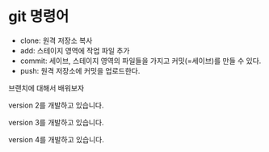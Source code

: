 # git 명령어

- clone: 원격 저장소 복사
- add: 스테이지 영역에 작업 파일 추가
- commit: 세이브, 스테이지 영역의 파일들을 가지고 커밋(=세이브)를 만들 수 있다.
- push: 원격 저장소에 커밋을 업로드한다.


브랜치에 대해서 배워보자

version 2를 개발하고 있습니다.

version 3를 개발하고 있습니다.

version 4를 개발하고 있습니다.
